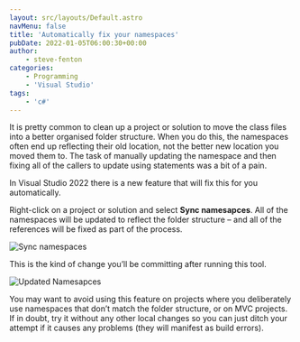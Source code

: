 ```yaml
---
layout: src/layouts/Default.astro
navMenu: false
title: 'Automatically fix your namespaces'
pubDate: 2022-01-05T06:00:30+00:00
author:
    - steve-fenton
categories:
    - Programming
    - 'Visual Studio'
tags:
    - 'c#'
---
```


It is pretty common to clean up a project or solution to move the class files into a better organised folder structure. When you do this, the namespaces often end up reflecting their old location, not the better new location you moved them to. The task of manually updating the namespace and then fixing all of the callers to update using statements was a bit of a pain.

In Visual Studio 2022 there is a new feature that will fix this for you automatically.

Right-click on a project or solution and select **Sync namesapces**. All of the namespaces will be updated to reflect the folder structure – and all of the references will be fixed as part of the process.

![Sync namespaces](/img/2022/01/sync-namespaces.jpg)

This is the kind of change you’ll be committing after running this tool.

![Updated Namesapces](/img/2022/01/updated-namespace.jpg)

You may want to avoid using this feature on projects where you deliberately use namespaces that don’t match the folder structure, or on MVC projects. If in doubt, try it without any other local changes so you can just ditch your attempt if it causes any problems (they will manifest as build errors).